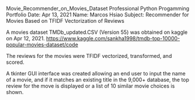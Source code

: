 Movie_Recommender_on_Movies_Dataset
Professional Python Progamming Portfolio
Date: Apr 13, 2021
Name: Marcos Hsiao
Subject: Recommender for Movies Based on TFIDF Vectorization of Reviews

A movies dataset TMDb_updated.CSV (Version 55) was obtained on kaggle on Apr 12, 2021. https://www.kaggle.com/sankha1998/tmdb-top-10000-popular-movies-dataset/code

The reviews for the movies were TFIDF vectorized, transformed, and scored.

A tkinter GUI interface was created allowing an end user to input the name of a movie, and if it matches an existing title in the 9,000+ database, the top review for the move is displayed or a list of 10 similar movie choices is shown.
